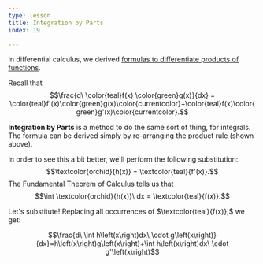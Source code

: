 ```yaml
---
type: lesson
title: Integration by Parts
index: 19

---
```


In differential calculus, we derived [formulas to differentiate products of functions](/learn/calculus/differential/methods).

Recall that $$\frac{d\ \color{teal}f(x) \color{green}g(x)}{dx} = \color{teal}f'(x)\color{green}g(x)\color{currentcolor}+\color{teal}f(x)\color{green}g'(x)\color{currentcolor}.$$

**Integration by Parts** is a method to do the same sort of thing, for integrals. The formula can be derived simply by re-arranging the product rule (shown above).

In order to see this a bit better, we'll perform the following substitution: $$\textcolor{orchid}{h(x)} = \textcolor{teal}{f'(x)}.$$ The Fundamental Theorem of Calculus tells us that $$\int \textcolor{orchid}{h(x)}\ dx = \textcolor{teal}{f(x)}.$$

Let's substitute! Replacing all occurrences of $\textcolor{teal}{f(x)},$ we get: 

$$\frac{d\ \int h\left(x\right)dx\ \cdot g\left(x\right)}{dx}=h\left(x\right)g\left(x\right)+\int h\left(x\right)dx\ \cdot g'\left(x\right)$$
<!--stackedit_data:
eyJoaXN0b3J5IjpbLTkyMDI5MDI4OSw5OTM1NjA3NDMsLTI3MD
QyMzE4NiwxOTExNTYyODM0LDE0NzU0NzA5MTIsLTcwOTQyMTE2
Ml19
-->